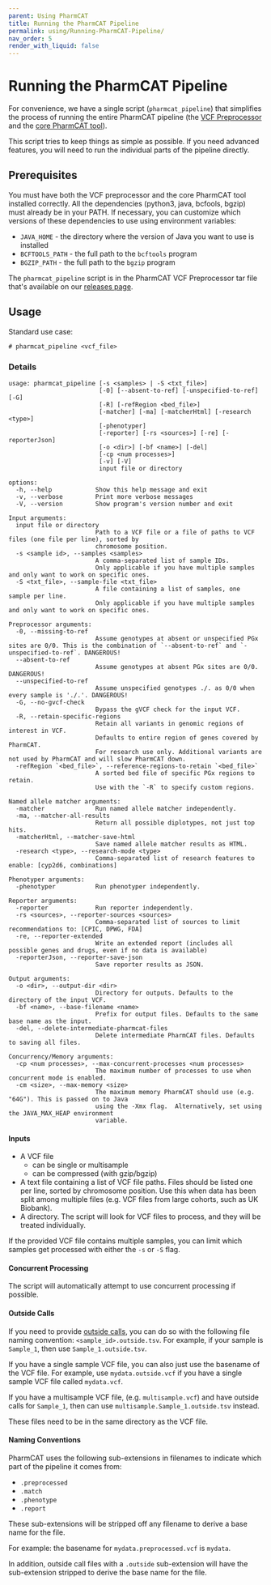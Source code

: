 ```yaml
---
parent: Using PharmCAT
title: Running the PharmCAT Pipeline
permalink: using/Running-PharmCAT-Pipeline/
nav_order: 5
render_with_liquid: false
---
```

# Running the PharmCAT Pipeline

For convenience, we have a single script (`pharmcat_pipeline`) that simplifies the process of running the entire 
PharmCAT pipeline (the [VCF Preprocessor](/using/VCF-Preprocessor) and the [core PharmCAT tool](/using/Running-PharmCAT)).

This script tries to keep things as simple as possible.  If you need advanced features, you will need to run the
individual parts of the pipeline directly.


## Prerequisites

You must have both the VCF preprocessor and the core PharmCAT tool installed correctly.  All the dependencies (python3, java, bcfools, bgzip) must already be in your PATH.  If necessary, you can customize which versions of these dependencies to use using environment variables:

* `JAVA_HOME` - the directory where the version of Java you want to use is installed
* `BCFTOOLS_PATH` - the full path to the `bcftools` program
* `BGZIP_PATH` - the full path to the `bgzip` program

The `pharmcat_pipeline` script is in the PharmCAT VCF Preprocessor tar file that's available on our [releases page](https://github.com/PharmGKB/PharmCAT/releases/).


## Usage

Standard use case:

```console
# pharmcat_pipeline <vcf_file>
```


### Details 

```
usage: pharmcat_pipeline [-s <samples> | -S <txt_file>]
                         [-0] [--absent-to-ref] [-unspecified-to-ref] [-G] 
                         [-R] [-refRegion <bed_file>]
                         [-matcher] [-ma] [-matcherHtml] [-research <type>]
                         [-phenotyper]
                         [-reporter] [-rs <sources>] [-re] [-reporterJson]
                         [-o <dir>] [-bf <name>] [-del]
                         [-cp <num processes>]
                         [-v] [-V]
                         input file or directory

options:
  -h, --help            Show this help message and exit
  -v, --verbose         Print more verbose messages
  -V, --version         Show program's version number and exit

Input arguments:
  input file or directory
                        Path to a VCF file or a file of paths to VCF files (one file per line), sorted by
                        chromosome position.
  -s <sample id>, --samples <samples>
                        A comma-separated list of sample IDs.
                        Only applicable if you have multiple samples and only want to work on specific ones. 
  -S <txt_file>, --sample-file <txt_file>
                        A file containing a list of samples, one sample per line.
                        Only applicable if you have multiple samples and only want to work on specific ones.

Preprocessor arguments:
  -0, --missing-to-ref               
                        Assume genotypes at absent or unspecified PGx sites are 0/0. This is the combination of `--absent-to-ref` and `-unspecified-to-ref`. DANGEROUS!
  --absent-to-ref             
                        Assume genotypes at absent PGx sites are 0/0.  DANGEROUS!
  --unspecified-to-ref           
                        Assume unspecified genotypes ./. as 0/0 when every sample is './.'. DANGEROUS!
  -G, --no-gvcf-check                
                        Bypass the gVCF check for the input VCF.
  -R, --retain-specific-regions      
                        Retain all variants in genomic regions of interest in VCF.
                        Defaults to entire region of genes covered by PharmCAT.
                        For research use only. Additional variants are not used by PharmCAT and will slow PharmCAT down.
  -refRegion `<bed_file>`, --reference-regions-to-retain `<bed_file>`
                        A sorted bed file of specific PGx regions to retain.
                        Use with the `-R` to specify custom regions.

Named allele matcher arguments:
  -matcher              Run named allele matcher independently.
  -ma, --matcher-all-results
                        Return all possible diplotypes, not just top hits.
  -matcherHtml, --matcher-save-html
                        Save named allele matcher results as HTML.
  -research <type>, --research-mode <type>
                        Comma-separated list of research features to enable: [cyp2d6, combinations]

Phenotyper arguments:
  -phenotyper           Run phenotyper independently.

Reporter arguments:
  -reporter             Run reporter independently.
  -rs <sources>, --reporter-sources <sources>
                        Comma-separated list of sources to limit recommendations to: [CPIC, DPWG, FDA]
  -re, --reporter-extended
                        Write an extended report (includes all possible genes and drugs, even if no data is available)
  -reporterJson, --reporter-save-json
                        Save reporter results as JSON.

Output arguments:
  -o <dir>, --output-dir <dir>
                        Directory for outputs. Defaults to the directory of the input VCF.
  -bf <name>, --base-filename <name>
                        Prefix for output files. Defaults to the same base name as the input.
  -del, --delete-intermediate-pharmcat-files
                        Delete intermediate PharmCAT files. Defaults to saving all files.

Concurrency/Memory arguments:
  -cp <num processes>, --max-concurrent-processes <num processes>
                        The maximum number of processes to use when concurrent mode is enabled.
  -cm <size>, --max-memory <size>
                        The maximum memory PharmCAT should use (e.g. "64G"). This is passed on to Java
                        using the -Xmx flag.  Alternatively, set using the JAVA_MAX_HEAP environment
                        variable.
```

#### Inputs

* A VCF file
    * can be single or multisample
    * can be compressed (with gzip/bgzip)
* A text file containing a list of VCF file paths.  Files should be listed one per line, sorted by chromosome position.  Use this when data has been split among multiple files (e.g. VCF files from large cohorts, such as UK Biobank).
* A directory.  The script will look for VCF files to process, and they will be treated individually.

If the provided VCF file contains multiple samples, you can limit which samples get processed with either the `-s` or `-S` flag.


#### Concurrent Processing

The script will automatically attempt to use concurrent processing if possible.


#### Outside Calls

If you need to provide [outside calls](/using/Outside-Call-Format), you can do so with the following file naming 
convention: `<sample_id>.outside.tsv`.  For example, if your sample is `Sample_1`, then use `Sample_1.outside.tsv`.

If you have a single sample VCF file, you can also just use the basename of the VCF file.  For example, use
`mydata.outside.vcf` if you have a single sample VCF file called `mydata.vcf`.

If you have a multisample VCF file, (e.g. `multisample.vcf`) and have outside calls for `Sample_1`, then can use
`multisample.Sample_1.outside.tsv` instead.

These files need to be in the same directory as the VCF file.


#### Naming Conventions

PharmCAT uses the following sub-extensions in filenames to indicate which part of the pipeline it comes from:

* `.preprocessed` 
* `.match`
* `.phenotype`
* `.report`

These sub-extensions will be stripped off any filename to derive a base name for the file.

For example: the basename for `mydata.preprocessed.vcf` is `mydata`. 

In addition, outside call files with a `.outside` sub-extension will have the sub-extension stripped to derive the base
name for the file.

